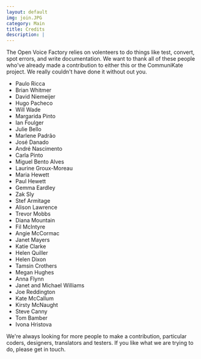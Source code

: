 ```yaml
---
layout: default
img: join.JPG
category: Main
title: Credits
description: |
---
```


The Open Voice Factory relies on volenteers to do things like test, convert, spot errors, and write documentation.  We want to thank all of these people who've already made a contribution to either this or the CommuniKate project. We really couldn't have done it without out you. 

* Paulo Ricca
* Brian Whitmer
* David Niemeijer
* Hugo Pacheco
* Will Wade
* Margarida Pinto
* Ian Foulger
* Julie Bello
* Marlene Padrão
* José Danado
* André Nascimento
* Carla Pinto
* Miguel Bento Alves
* Laurine Groux-Moreau
* Maria Hewett
* Paul Hewett
* Gemma Eardley
* Zak Sly
* Stef Armitage
* Alison Lawrence
* Trevor Mobbs
* Diana Mountain
* Fil McIntyre
* Angie McCormac
* Janet Mayers
* Katie Clarke
* Helen Quiller
* Helen Dixon
* Tamsin Crothers
* Megan Hughes
* Anna Flynn
* Janet and Michael Williams
* Joe Reddington
* Kate McCallum
* Kirsty McNaught
* Steve Canny
* Tom Bamber
* Ivona Hristova
  

We're always looking for more people to make a contribution, particular coders, designers, translators and testers. If you like what we are trying to do, please get in touch. 


